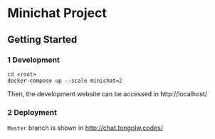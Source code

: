 # Minichat Project

## Getting Started

### 1 Development

``` Shell
cd <root>
docker-compose up --scale minichat=2
```
Then, the development website can be accessed in http://localhost/

### 2 Deployment
`Master` branch is shown in http://chat.tongplw.codes/
